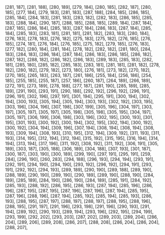 [281, 187],
[281, 188],
[280, 189],
[279, 184],
[280, 185],
[282, 187],
[280, 185],
[277, 184],
[279, 183],
[281, 183],
[287, 188],
[284, 185],
[286, 185],
[285, 184],
[284, 183],
[281, 183],
[283, 182],
[282, 183],
[286, 185],
[285, 183],
[288, 184],
[290, 187],
[288, 185],
[288, 185],
[289, 184],
[287, 184],
[287, 185],
[286, 184],
[285, 183],
[287, 184],
[286, 183],
[287, 184],
[285, 184],
[285, 183],
[283, 181],
[281, 181],
[281, 182],
[283, 183],
[280, 184],
[276, 183],
[278, 183],
[276, 182],
[275, 183],
[275, 182],
[276, 185],
[276, 185],
[274, 181],
[276, 184],
[276, 185],
[275, 182],
[279, 185],
[276, 183],
[277, 182],
[280, 184],
[281, 184],
[278, 182],
[282, 182],
[281, 180],
[284, 183],
[284, 183],
[286, 184],
[287, 184],
[286, 183],
[286, 185],
[286, 182],
[287, 182],
[288, 182],
[286, 182],
[286, 183],
[289, 183],
[285, 183],
[282, 181],
[285, 180],
[285, 182],
[285, 183],
[283, 181],
[281, 181],
[281, 182],
[278, 182],
[280, 182],
[279, 182],
[273, 180],
[276, 181],
[273, 182],
[270, 182],
[270, 185],
[265, 183],
[263, 187],
[261, 186],
[255, 184],
[256, 186],
[254, 185],
[255, 185],
[255, 187],
[257, 186],
[260, 187],
[264, 189],
[266, 189],
[272, 191],
[273, 189],
[278, 188],
[277, 187],
[281, 190],
[285, 189],
[285, 189],
[291, 190],
[293, 191],
[290, 188],
[292, 192],
[296, 192],
[296, 191],
[296, 191],
[302, 196],
[297, 191],
[301, 194],
[295, 191],
[300, 194],
[302, 194],
[300, 193],
[305, 194],
[305, 194],
[303, 193],
[302, 192],
[303, 195],
[303, 196],
[304, 196],
[307, 198],
[307, 199],
[305, 196],
[304, 197],
[303, 197],
[305, 197],
[305, 197],
[305, 198],
[305, 198],
[305, 195],
[304, 197],
[305, 197],
[306, 199],
[306, 198],
[303, 196],
[302, 195],
[300, 193],
[301, 195],
[301, 193],
[300, 192],
[300, 194],
[302, 195],
[302, 194],
[300, 192],
[300, 192],
[304, 194],
[309, 196],
[307, 194],
[308, 194],
[308, 194],
[308, 193],
[309, 194],
[308, 193],
[310, 195],
[312, 194],
[309, 192],
[311, 193],
[311, 193],
[314, 195],
[312, 194],
[312, 194],
[315, 192],
[315, 195],
[316, 194],
[314, 194],
[313, 194],
[317, 196],
[311, 192],
[308, 192],
[311, 192],
[306, 191],
[305, 189],
[303, 187],
[305, 188],
[306, 189],
[304, 188],
[307, 193],
[301, 187],
[300, 187],
[303, 190],
[300, 189],
[299, 190],
[297, 191],
[295, 191],
[259, 284],
[296, 190],
[260, 283],
[294, 188],
[296, 193],
[294, 194],
[293, 191],
[292, 191],
[294, 190],
[294, 190],
[293, 192],
[296, 192],
[294, 191],
[293, 191],
[292, 192],
[294, 193],
[289, 189],
[290, 190],
[289, 188],
[289, 190],
[288, 189],
[290, 190],
[289, 190],
[290, 189],
[289, 190],
[288, 190],
[284, 189],
[285, 189],
[284, 190],
[286, 190],
[284, 189],
[285, 191],
[284, 192],
[285, 193],
[288, 192],
[286, 195],
[286, 193],
[287, 194],
[285, 196],
[286, 196],
[287, 195],
[287, 195],
[287, 196],
[287, 196],
[287, 194],
[285, 195],
[287, 196],
[288, 196],
[287, 194],
[285, 192],
[285, 194],
[285, 193],
[286, 193],
[288, 195],
[287, 197],
[288, 197],
[288, 197],
[288, 195],
[288, 196],
[288, 195],
[291, 197],
[291, 196],
[293, 198],
[291, 196],
[290, 193],
[291, 194],
[289, 192],
[290, 193],
[289, 194],
[293, 196],
[292, 195],
[294, 199],
[293, 199],
[292, 202],
[293, 203],
[287, 202],
[289, 203],
[289, 204],
[286, 204],
[289, 206],
[289, 208],
[286, 207],
[288, 208],
[286, 204],
[286, 204],
[288, 207],
